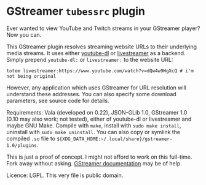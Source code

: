 # GStreamer `tubessrc` plugin

Ever wanted to view YouTube and Twitch streams in your GStreamer player? Now you can.

This GStreamer plugin resolves streaming website URLs to their underlying media streams. It uses either [youtube-dl](http://youtube-dl.org) or [livestreamer](http://github.com/chrippa/livestreamer) as a backend. Simply prepend `youtube-dl:` or `livestreamer:` to the website URL:

```
totem livestreamer:https://www.youtube.com/watch?v=dQw4w9WgXcQ # i'm not being original
```

However, any application which uses GStreamer for URL resolution will understand these addresses. You can also specify some download parameters, see source code for details.

Requirements: Vala (developed on 0.22), JSON-GLib 1.0, GStreamer 1.0 (0.10 may also work; not tested), either of youtube-dl or livestreamer and maybe GNU Make. Compile with `make`, install with `sudo make install`, uninstall with `sudo make uninstall`. You can also copy or symlink the compiled `.so` file to `${XDG_DATA_HOME:~/.local/share}/gstreamer-1.0/plugins`.

This is just a proof of concept. I might not afford to work on this full-time. Fork away without asking. [GStreamer documentation](http://gstreamer.freedesktop.org/documentation/) may be of help.

Licence: LGPL. This very file is public domain.
